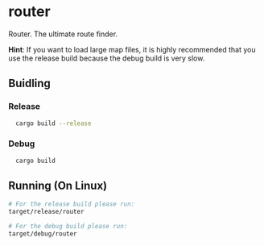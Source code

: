 # router

Router. The ultimate route finder.

**Hint**: If you want to load large map files, it is highly recommended that you use the release build because the debug build is very slow.

## Buidling
### Release
```sh
  cargo build --release
```

### Debug
```sh
  cargo build
```

## Running (On Linux)
```sh
# For the release build please run:
target/release/router

# For the debug build please run:
target/debug/router
```
